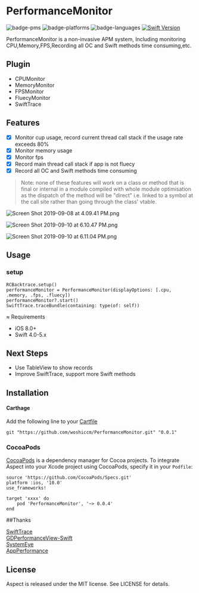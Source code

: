 # PerformanceMonitor

![badge-pms](https://img.shields.io/badge/languages-Swift|ObjC-orange.svg)
![badge-platforms](https://img.shields.io/cocoapods/p/RCBacktrace.svg?style=flat)
![badge-languages](https://img.shields.io/badge/supports-Carthage|CocoaPods|SwiftPM-green.svg)
[![Swift Version](https://img.shields.io/badge/Swift-4.0--5.0.x-F16D39.svg?style=flat)](https://developer.apple.com/swift)

PerformanceMonitor is a non-invasive APM system, Including monitoring CPU,Memory,FPS,Recording all OC and Swift methods time consuming,etc.

## Plugin
* CPUMonitor
* MemoryMonitor
* FPSMonitor
* FluecyMonitor
* SwiftTrace

## Features

- [x] Monitor cup usage, record current thread call stack if the usage rate exceeds 80%
- [x] Monitor memory usage
- [x] Monitor fps
- [x] Record main thread call stack if app is not fluecy
- [x] Record all OC and Swift methods time consuming  

>Note: none of these features will work on a class or method that is final or internal in a module compiled with whole module optimisation as the dispatch of the method will be "direct" i.e. linked to a symbol at the call site rather than going through the class' vtable.

![Screen Shot 2019-09-08 at 4.09.41 PM.png](https://upload-images.jianshu.io/upload_images/2086987-4fec99a35eac32c5.png?imageMogr2/auto-orient/strip%7CimageView2/2/w/1240)


![Screen Shot 2019-09-10 at 6.10.47 PM.png](https://upload-images.jianshu.io/upload_images/2086987-a22d493c640dfc82.png?imageMogr2/auto-orient/strip%7CimageView2/2/w/1240)

![Screen Shot 2019-09-10 at 6.11.04 PM.png](https://upload-images.jianshu.io/upload_images/2086987-c4db6903675d43b9.png?imageMogr2/auto-orient/strip%7CimageView2/2/w/1240)

## Usage

### setup

```
RCBacktrace.setup()
performanceMonitor = PerformanceMonitor(displayOptions: [.cpu, .memory, .fps, .fluecy])
performanceMonitor?.start()
SwiftTrace.traceBundle(containing: type(of: self))

```



≈ Requirements

- iOS 8.0+
- Swift 4.0-5.x

## Next Steps

* Use TableView to show records
* Improve SwiftTrace, support more Swift methods

## Installation

#### Carthage
Add the following line to your [Cartfile](https://github.com/carthage/carthage)

```
git "https://github.com/woshiccm/PerformanceMonitor.git" "0.0.1"
```

### CocoaPods
[CocoaPods](https://cocoapods.org) is a dependency manager for Cocoa projects. To integrate Aspect into your Xcode project using CocoaPods, specify it in your `Podfile`:

```
source 'https://github.com/CocoaPods/Specs.git'
platform :ios, '10.0'
use_frameworks!

target 'xxxx' do
    pod 'PerformanceMonitor', '~> 0.0.4'
end

```

##Thanks

[SwiftTrace](https://github.com/johnno1962/SwiftTrace)  
[GDPerformanceView-Swift](https://github.com/dani-gavrilov/GDPerformanceView-Swift)  
[SystemEye](https://github.com/zixun/SystemEye)  
[AppPerformance](https://github.com/SilongLi/AppPerformance)  

## License

Aspect is released under the MIT license. See LICENSE for details.

